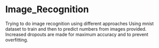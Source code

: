 # Image_Recognition

Trying to do image recognition using different approaches
Using mnist dataset to train and then to predict numbers from images provided.
Increased dropouts are made for maximum accuracy and to prevent overfitting.
